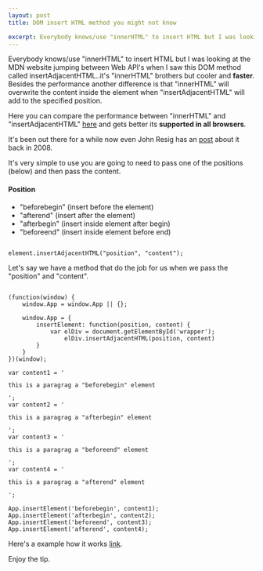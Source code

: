 ```yaml
---
layout: post
title: DOM insert HTML method you might not know

excerpt: Everybody knows/use "innerHTML" to insert HTML but I was looking at the MDN website jumping between Web API's I did not know and one of them got my attention it's called insertAdjacentHTML..
---
```


Everybody knows/use "innerHTML" to insert HTML but I was looking at the MDN website jumping between Web
API's when I saw this DOM method called insertAdjacentHTML..it's "innerHTML" brothers but cooler and
<strong>faster</strong>.
<br>
Besides the performance another difference is that "innerHTML" will overwrite the content inside the element when
"insertAdjacentHTML" will add to the specified position.

Here you can compare the performance between "innerHTML" and "insertAdjacentHTML" <a href="http://jsperf
.com/insertadjacenthtml-perf/3" target="_blank" title="innerHTML vs insertAdjacentHTMl">here</a> and gets better
its <strong>supported in all browsers</strong>.

It's been out there for a while now even John Resig has an <a href="http://ejohn.org/blog/dom-insertadjacenthtml/"
target="_blank" title="insertAdjacentHTML post John Resig">post</a> about it back in 2008.

It's very simple to use you are going to need to pass one of the positions (below) and then pass the content.

#### Position
- "beforebegin" (insert before the element)
- "afterend" (insert after the element)
- "afterbegin" (insert inside element after begin)
- "beforeend" (insert inside element before end)

<pre><code data-language="javascript">
element.insertAdjacentHTML("position", "content");
</code></pre>

Let's say we have a method that do the job for us when we pass the "position" and "content".

<pre><code data-language="javascript">
(function(window) {
	window.App = window.App || {};

	window.App = {
		insertElement: function(position, content) {
			var elDiv = document.getElementById('wrapper');
				elDiv.insertAdjacentHTML(position, content)
		}
	}
})(window);

var content1 = '<p id="ct1">this is a paragrag a "beforebegin" element</p>';
var content2 = '<p id="ct2">this is a paragrag a "afterbegin" element</p>';
var content3 = '<p id="ct3">this is a paragrag a "beforeend" element</p>';
var content4 = '<p id="ct4">this is a paragrag a "afterend" element</p>';

App.insertElement('beforebegin', content1);
App.insertElement('afterbegin', content2);
App.insertElement('beforeend', content3);
App.insertElement('afterend', content4);
</code></pre>

Here's a example how it works <a href="http://jsfiddle.net/ftZyn/2/" target="_blank" title="how insertAdjacentHTMl works">link</a>.

Enjoy the tip.